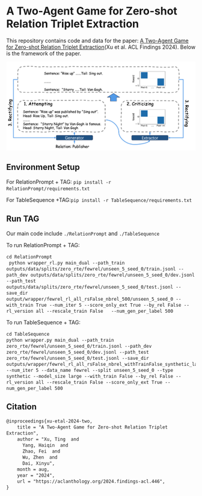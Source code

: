 # A Two-Agent Game for Zero-shot Relation Triplet Extraction
This repository contains code and data for the paper: 
[A Two-Agent Game for Zero-shot Relation Triplet Extraction](https://aclanthology.org/2024.findings-acl.446/)(Xu et al. ACL Findings 2024). Below is the framework of the paper.

![Framework](framework_figure.png)

## Environment Setup
For RelationPrompt + TAG:
`pip install -r RelationPrompt/requirements.txt`

For TableSequence +TAG:`pip install -r TableSequence/requirements.txt`

## Run TAG
Our main code include `./RelationPrompt` and `./TableSequence`

To run RelationPrompt + TAG: 

```
cd RelationPrompt 
 python wrapper_rl.py main_dual --path_train outputs/data/splits/zero_rte/fewrel/unseen_5_seed_0/train.jsonl --path_dev outputs/data/splits/zero_rte/fewrel/unseen_5_seed_0/dev.jsonl --path_test outputs/data/splits/zero_rte/fewrel/unseen_5_seed_0/test.jsonl --save_dir output/wrapper/fewrel_rl_all_rsFalse_nbrel_500/unseen_5_seed_0 --with_train True --num_iter 5 --score_only_ext True --by_rel False --rl_version all --rescale_train False   --num_gen_per_label 500
 ```

To run TableSequence + TAG: 

```
cd TableSequence 
python wrapper.py main_dual --path_train zero_rte/fewrel/unseen_5_seed_0/train.jsonl --path_dev zero_rte/fewrel/unseen_5_seed_0/dev.jsonl --path_test zero_rte/fewrel/unseen_5_seed_0/test.jsonl --save_dir outputs/wrapper/fewrel_rl_all_rsFalse_nbrel_withTrainFalse_synthetic_large/unseen_5_seed_0/ --num_iter 5 --data_name fewrel --split unseen_5_seed_0 --type synthetic --model_size large --with_train False --by_rel False --rl_version all --rescale_train False --score_only_ext True --num_gen_per_label 500  
```

## Citation
```
@inproceedings{xu-etal-2024-two,
    title = "A Two-Agent Game for Zero-shot Relation Triplet Extraction",
    author = "Xu, Ting  and
      Yang, Haiqin  and
      Zhao, Fei  and
      Wu, Zhen  and
      Dai, Xinyu",
    month = aug,
    year = "2024",
    url = "https://aclanthology.org/2024.findings-acl.446",
}
```
